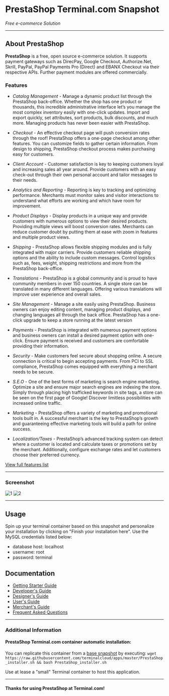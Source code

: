 # **PrestaShop** Terminal.com Snapshot
*Free e-commerce Solution*

---

## About PrestaShop
**PrestaShop** is a free, open source e-commerce solution. It supports payment gateways such as DirecPay, Google Checkout, Authorize.Net, Skrill, PayPal, PayPal Payments Pro (Direct) and EBANX Checkout via their respective APIs. Further payment modules are offered commercially.


### Features
- *Catalog Management* - Manage a dynamic product list through the PrestaShop back-office. Whether the shop has one product or thousands, this incredible administrative interface let’s you manage the most complex inventory easily with one-click updates. Import and export quickly, set attributes, sort products, bulk discounts, and much more. Managing products has never been easier with PrestaShop.

- *Checkout* - An effective checkout page will push conversion rates through the roof! PrestaShop offers a one-page checkout among other features. You can customize fields to gather certain information. From design to shipping, PrestaShop checkout process makes purchasing easy for customers.

- *Client Account* - Customer satisfaction is key to keeping customers loyal and increasing sales all year around. Provide customers with an easy check-out through their own personal account and tailor messages to their needs.

- *Analytics and Reporting* - Reporting is key to tracking and optimizing performance. Merchants must monitor sales and visitor interactions to understand what efforts are working and which have room for improvement.

- *Product Displays* - Display products in a unique way and provide customers with numerous options to view their desired products. Providing multiple views will boost conversion rates. Merchants can reduce customer doubt by putting them at ease with zoom in features and multiple product views.

- *Shipping* - PrestaShop allows flexible shipping modules and is fully integrated with major carriers. Provide customers reliable shipping options and the ability to include custom messages. Control logistics such as, fees, weight, shipping restrictions and more from the PrestaShop back-office.

- *Translations* - PrestaShop is a global community and is proud to have community members in over 150 countries. A single store can be translated in many different languages. Offering various translations will improve user experience and overall sales.

- *Site Management* - Manage a site easily using PrestaShop. Business owners can enjoy editing content, managing product displays, and changing languages all through the back office. PrestaShop has a one-click upgrade to keep a store running at the latest version

- *Payments* - PrestaShop is integrated with numerous payment options and business owners can install a desired payment option with one-click. Ensure payment is received and customers are comfortable providing their information.

- *Security* - Make customers feel secure about shopping online. A secure connection is critical to begin accepting payments. From PCI to SSL compliance, PrestaShop comes equipped with everything a merchant needs to be secure.

- *S.E.O* - One of the best forms of marketing is search engine marketing. Optimize a site and ensure major search engines are indexing the store. Simply through placing high trafficked keywords in site tags, a store can be seen on the first page of Google! Discover limitless possibilities with increased online traffic.

- *Marketing* - PrestaShop offers a variety of marketing and promotional tools built in. A successful merchant is the key to PrestaShop’s growth and guaranteeing effective marketing tools will build a path for online success.

- *Localization/Taxes* - PrestaShop’s advanced tracking system can detect where a customer is located and calculate taxes or promotions set by the merchant. Additionally, configure exchange rates and let customers choose their preferred currency.

[View full features list](http://www.PrestaShop.com/download/pdf/PrestaShop-Feature-List-en.pdf)

---
### Screenshot

![1](http://img-cdn.PrestaShop.com/features/en/14-1.jpg)
![2](http://img-cdn.PrestaShop.com/features/en/5-1.jpg)

---

## Usage
Spin up your terminal container based on this snapshot and personalize your installation by clicking on "Finish your installation here". Use the MySQL credentials listed below:

- database host: localhost
- username: root
- password: terminal


## Documentation
- [Getting Starter Guide](http://www.PrestaShop.com/en/getting-started)
- [Developer's Guide](http://doc.PrestaShop.com/display/PS16/Developer+Guide)
- [Designer's Guide](http://doc.PrestaShop.com/display/PS15/Designer+Guide)
- [User's Guide](http://doc.PrestaShop.com/display/PS16/User+Guide)
- [Merchant's Guide](http://doc.PrestaShop.com/display/PS16/Merchant%27s+Guide)
- [Frequent Asked Questions](http://www.PrestaShop.com/en/faq)

---

### Additional Information
#### PrestaShop Terminal.com container automatic installation:
You can replicate this container from a [base snapshot](https://www.terminal.com/tiny/FzpHiTXG1K) by executing:
`wget https://raw.githubusercontent.com/terminalcloud/apps/master/PrestaShop_installer.sh && bash PrestaShop_installer.sh`

Use at lease a "small" Terminal container to host this application. 

---

#### Thanks for using PrestaShop at Terminal.com!